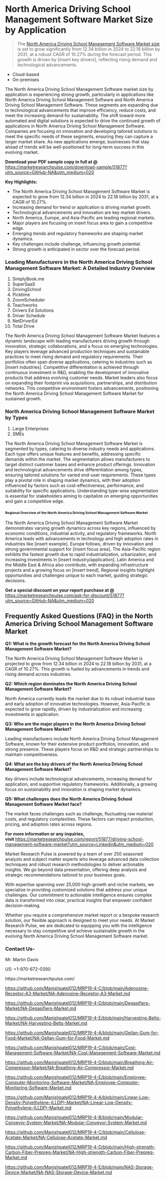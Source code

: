 <h1>North America Driving School Management Software Market&nbsp;Size by Application</h1><blockquote><p>The <a href="https://marketresearchpulse.com/download-sample/51877?utm_source=GitHub-NA&amp;utm_medium=020">North America Driving School Management Software Market size</a> is set to grow significantly from 12.34 billion in 2024 to 22.18 billion by 2031, at a robust CAGR of 10.27% during the forecast period. This growth is driven by [insert key drivers], reflecting rising demand and technological advancements.</p></blockquote><ul><li>Cloud-based<li> On-premises</li></ul><p>The North America Driving School Management Software market size by application is experiencing strong growth, particularly in applications like North America Driving School Management Software and North America Driving School Management Software. These segments are expanding due to technological advancements that improve efficiency, reduce costs, and meet the increasing demand for sustainability. The shift toward more automated and digital solutions is expected to drive the continued growth of applications in North America Driving School Management Software. Companies are focusing on innovation and developing tailored solutions to meet the specific needs of these segments, ensuring they can capture a larger market share. As new applications emerge, businesses that stay ahead of trends will be well-positioned for long-term success in this evolving market.</p><p><strong>Download your PDF sample copy in full at @ </strong><a href="https://marketresearchpulse.com/download-sample/51877?utm_source=GitHub-NA&amp;utm_medium=020">https://marketresearchpulse.com/download-sample/51877?utm_source=GitHub-NA&amp;utm_medium=020</a></p><p><strong>Key Highlights: </strong></p><ul><li>The North America Driving School Management Software Market is expected to grow from 12.34 billion in 2024 to 22.18 billion by 2031, at a CAGR of 10.27%.</li><li>Increasing demand for trend or application is driving market growth.</li><li>Technological advancements and innovation are key market drivers.</li><li>North America, Europe, and Asia-Pacific are leading regional markets.</li><li>Major players are focusing on insert focus area to gain a competitive edge.</li><li>Emerging trends and regulatory frameworks are shaping market dynamics.</li><li>Key challenges include challenge, influencing growth potential.</li><li>Strong growth is anticipated in sector over the forecast period.</li></ul><h3>Leading Manufacturers in the North America Driving School Management Software Market: A Detailed Industry Overview</h3><ol><li>SimplyBook.me</li><li>SuperSaaS</li><li>DrivingSchool</li><li>Picktime</li><li>ZoomScheduler</li><li>Teachworks</li><li>Drivers Ed Solutions</li><li>Driver Schedule</li><li>NetDriverEd</li><li>Total Drive</li></ol><div class="flex max-w-full flex-col flex-grow"><div class="min-h-8 text-message flex w-full flex-col items-end gap-2 whitespace-normal break-words [.text-message+&amp;]:mt-5" dir="auto" data-message-author-role="assistant" data-message-id="fd8432e4-4910-450d-b182-61b7bfb0a01f" data-message-model-slug="gpt-4o"><div class="flex w-full flex-col gap-1 empty:hidden first:pt-[3px]"><div class="markdown prose w-full break-words dark:prose-invert light"><p>The North America Driving School Management Software Market features a dynamic landscape with leading manufacturers driving growth through innovation, strategic collaborations, and a focus on emerging technologies. Key players leverage advanced production techniques and sustainable practices to meet rising demand and regulatory requirements. Their portfolios often span diverse applications, catering to industries such as [insert industries]. Competitive differentiation is achieved through continuous investment in R&amp;D, enabling the development of innovative products that address evolving customer needs. Market leaders also focus on expanding their footprint via acquisitions, partnerships, and distribution networks. This competitive environment fosters advancements, positioning the North America Driving School Management Software Market for sustained growth.</p></div></div></div></div><h3>North America Driving School Management Software Market by Types</h3><ol><li>Large Enterprises<li> SMEs</li></ol><div class="flex max-w-full flex-col flex-grow"><div class="min-h-8 text-message flex w-full flex-col items-end gap-2 whitespace-normal break-words [.text-message+&amp;]:mt-5" dir="auto" data-message-author-role="assistant" data-message-id="084470be-0bb7-4664-bddf-5156b4f41249" data-message-model-slug="gpt-4o-mini"><div class="flex w-full flex-col gap-1 empty:hidden first:pt-[3px]"><div class="markdown prose w-full break-words dark:prose-invert light"><p>The North America Driving School Management Software Market is segmented by types, catering to diverse industry needs and applications. Each type offers unique features and benefits, addressing specific demands within the market. The segmentation allows manufacturers to target distinct customer bases and enhance product offerings. Innovation and technological advancements drive differentiation among types, ensuring tailored solutions for varied end-user requirements. These types play a pivotal role in shaping market dynamics, with their adoption influenced by factors such as cost-effectiveness, performance, and suitability for specific applications. Understanding type-wise segmentation is essential for stakeholders aiming to capitalize on emerging opportunities and gain a competitive edge.</p></div></div></div></div><h3><span style="font-size: 11px;">Regional Overview of the North America Driving School Management Software Market</span></h3><div class="flex max-w-full flex-col flex-grow"><div class="min-h-8 text-message flex w-full flex-col items-end gap-2 whitespace-normal break-words [.text-message+&amp;]:mt-5" dir="auto" data-message-author-role="assistant" data-message-id="e9038762-ce64-4e30-91c9-9bd413514231" data-message-model-slug="gpt-4o-mini"><div class="flex w-full flex-col gap-1 empty:hidden first:pt-[3px]"><div class="markdown prose w-full break-words dark:prose-invert light"><p>The North America Driving School Management Software Market demonstrates varying growth dynamics across key regions, influenced by economic conditions, industrial activity, and regulatory frameworks. North America leads with advancements in technology and high adoption rates in industries like [insert example]. Europe follows, driven by innovation and strong governmental support for [insert focus area]. The Asia-Pacific region exhibits the fastest growth due to rapid industrialization, urbanization, and increasing investments in [insert industry/application]. Latin America and the Middle East &amp; Africa also contribute, with expanding infrastructure projects and a growing focus on [insert trend]. Regional insights highlight opportunities and challenges unique to each market, guiding strategic decisions.</p></div></div></div></div><p><strong>Get a special discount on your report purchase at @ </strong><a href="https://marketresearchpulse.com/ask-for-discount/51877?utm_source=GitHub-NA&amp;utm_medium=020">https://marketresearchpulse.com/ask-for-discount/51877?utm_source=GitHub-NA&amp;utm_medium=020</a></p><h2>Frequently Asked Questions (FAQ) in the North America Driving School Management Software Market</h2><p><strong>Q1: What is the growth forecast for the North America Driving School Management Software Market?</strong></p><p>The North America Driving School Management Software Market is projected to grow from 12.34 billion in 2024 to 22.18 billion by 2031, at a CAGR of 10.27%. This growth is fueled by advancements in trends and rising demand across industries.</p><p><strong>Q2: Which region dominates the North America Driving School Management Software Market?</strong></p><p>North America currently leads the market due to its robust industrial base and early adoption of innovative technologies. However, Asia-Pacific is expected to grow rapidly, driven by industrialization and increasing investments in application.</p><p><strong>Q3: Who are the major players in the North America Driving School Management Software Market?</strong></p><p>Leading manufacturers include North America Driving School Management Software, known for their extensive product portfolios, innovation, and strong presence. These players focus on R&amp;D and strategic partnerships to maintain competitiveness.</p><p><strong>Q4: What are the key drivers of the North America Driving School Management Software Market?</strong></p><p>Key drivers include technological advancements, increasing demand for application, and supportive regulatory frameworks. Additionally, a growing focus on sustainability and innovation is shaping market dynamics.</p><p><strong>Q5: What challenges does the North America Driving School Management Software Market face?</strong></p><p>The market faces challenges such as challenge, fluctuating raw material costs, and regulatory complexities. These factors can impact production, pricing, and adoption rates across regions.</p><p><strong>For more information or any inquiries, visit&nbsp;</strong><a href="https://marketresearchpulse.com/report/51877/driving-school-management-software-market?utm_source=Linkedin&utm_medium=020">https://marketresearchpulse.com/report/51877/driving-school-management-software-market?utm_source=Linkedin&utm_medium=020</a></p><p>Market Research Pulse is powered by a team of over 250 seasoned analysts and subject matter experts who leverage advanced data collection techniques and robust research methodologies to deliver actionable insights. We go beyond data presentation, offering deep analysis and strategic recommendations tailored to your business goals.</p><p>With expertise spanning over 25,000 high-growth and niche markets, we specialize in providing customized solutions that address your unique challenges. Our commitment to actionable intelligence ensures complex data is transformed into clear, practical insights that empower confident decision-making.</p><p>Whether you require a comprehensive market report or a bespoke research solution, our flexible approach is designed to meet your needs. At Market Research Pulse, we are dedicated to equipping you with the intelligence necessary to stay competitive and achieve sustainable growth in the evolving North America Driving School Management Software market.</p><h3><strong>Contact Us-</strong></h3><p>Mr. Martin Davis</p><p>US: +1-970-672-0390</p><p>https://marketresearchpulse.com/</p><p><a href="https://github.com/Manishpatel012/MRP19-4-C/blob/main/Adenosine-Receptor-A3-Market/NA-Adenosine-Receptor-A3-Market.md">https://github.com/Manishpatel012/MRP19-4-C/blob/main/Adenosine-Receptor-A3-Market/NA-Adenosine-Receptor-A3-Market.md</a></p><p><a href="https://github.com/Manishpatel012/MRP19-4-D/blob/main/Degasifiers-Market/NA-Degasifiers-Market.md">https://github.com/Manishpatel012/MRP19-4-D/blob/main/Degasifiers-Market/NA-Degasifiers-Market.md</a></p><p><a href="https://github.com/Manishpatel012/MRP19-4-E/blob/main/Harvesting-Belts-Market/NA-Harvesting-Belts-Market.md">https://github.com/Manishpatel012/MRP19-4-E/blob/main/Harvesting-Belts-Market/NA-Harvesting-Belts-Market.md</a></p><p><a href="https://github.com/Manishpatel012/MRP19-4-A/blob/main/Gellan-Gum-for-Food-Market/NA-Gellan-Gum-for-Food-Market.md">https://github.com/Manishpatel012/MRP19-4-A/blob/main/Gellan-Gum-for-Food-Market/NA-Gellan-Gum-for-Food-Market.md</a></p><p><a href="https://github.com/Manishpatel012/MRP19-4-C/blob/main/Cost-Management-Software-Market/NA-Cost-Management-Software-Market.md">https://github.com/Manishpatel012/MRP19-4-C/blob/main/Cost-Management-Software-Market/NA-Cost-Management-Software-Market.md</a></p><p><a href="https://github.com/Manishpatel012/MRP19-4-D/blob/main/Breathing-Air-Compressor-Market/NA-Breathing-Air-Compressor-Market.md">https://github.com/Manishpatel012/MRP19-4-D/blob/main/Breathing-Air-Compressor-Market/NA-Breathing-Air-Compressor-Market.md</a></p><p><a href="https://github.com/Manishpatel012/MRP19-4-E/blob/main/Employee-Computer-Monitoring-Software-Market/NA-Employee-Computer-Monitoring-Software-Market.md">https://github.com/Manishpatel012/MRP19-4-E/blob/main/Employee-Computer-Monitoring-Software-Market/NA-Employee-Computer-Monitoring-Software-Market.md</a></p><p><a href="https://github.com/Manishpatel012/MRP19-4-A/blob/main/Linear-Low-Density-Polyethylene-(LLDP)-Market/NA-Linear-Low-Density-Polyethylene-(LLDP)-Market.md">https://github.com/Manishpatel012/MRP19-4-A/blob/main/Linear-Low-Density-Polyethylene-(LLDP)-Market/NA-Linear-Low-Density-Polyethylene-(LLDP)-Market.md</a></p><p><a href="https://github.com/Manishpatel012/MRP19-4-B/blob/main/Modular-Conveyor-System-Market/NA-Modular-Conveyor-System-Market.md">https://github.com/Manishpatel012/MRP19-4-B/blob/main/Modular-Conveyor-System-Market/NA-Modular-Conveyor-System-Market.md</a></p><p><a href="https://github.com/Manishpatel012/MRP19-4-C/blob/main/Cellulose-Acetate-Market/NA-Cellulose-Acetate-Market.md">https://github.com/Manishpatel012/MRP19-4-C/blob/main/Cellulose-Acetate-Market/NA-Cellulose-Acetate-Market.md</a></p><p><a href="https://github.com/Manishpatel012/MRP19-4-D/blob/main/High-strength-Carbon-Fiber-Prepreg-Market/NA-High-strength-Carbon-Fiber-Prepreg-Market.md">https://github.com/Manishpatel012/MRP19-4-D/blob/main/High-strength-Carbon-Fiber-Prepreg-Market/NA-High-strength-Carbon-Fiber-Prepreg-Market.md</a></p><p><a href="https://github.com/Manishpatel012/MRP19-4-E/blob/main/NAS-Storage-Device-Market/NA-NAS-Storage-Device-Market.md">https://github.com/Manishpatel012/MRP19-4-E/blob/main/NAS-Storage-Device-Market/NA-NAS-Storage-Device-Market.md</a></p>
